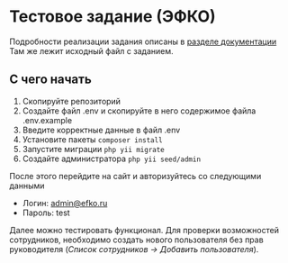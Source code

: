 # Тестовое задание (ЭФКО)

Подробности реализации задания описаны в [разделе документации](https://github.com/vhood/EFKO_vacancy-test/tree/main/docs)  
Там же лежит исходный файл с заданием.

## С чего начать

1. Скопируйте репозиторий
2. Создайте файл .env и скопируйте в него содержимое файла .env.example
3. Введите корректные данные в файл .env
4. Установите пакеты `composer install`
5. Запустите миграции `php yii migrate`
6. Создайте администратора `php yii seed/admin`

После этого перейдите на сайт и авторизуйтесь со следующими данными

- Логин: admin@efko.ru
- Пароль: test

Далее можно тестировать функционал. Для проверки возможностей сотрудников, необходимо создать нового пользователя без прав руководителя (*Список сотрудников → Добавить пользователя*).
